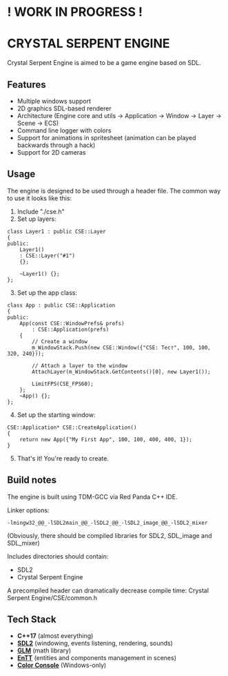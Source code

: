 # ! WORK IN PROGRESS ! #
# CRYSTAL SERPENT ENGINE #
Crystal Serpent Engine is aimed to be a game engine based on SDL.

## Features ##
+ Multiple windows support
+ 2D graphics SDL-based renderer
+ Architecture (Engine core and utils -> Application -> Window -> Layer -> Scene -> ECS)
+ Command line logger with colors
+ Support for animations in spritesheet (animation can be played backwards through a hack)
+ Support for 2D cameras

## Usage ##
The engine is designed to be used through a header file. The common way to use it looks like this:
1. Include "./cse.h"
2. Set up layers:
```
class Layer1 : public CSE::Layer
{
public:
	Layer1()
	: CSE::Layer("#1")
	{};
	
	~Layer1() {};
};
```
3. Set up the app class:
```
class App : public CSE::Application
{
public:
	App(const CSE::WindowPrefs& prefs)
		: CSE::Application(prefs) 
	{
		// Create a window
		m_WindowStack.Push(new CSE::Window({"CSE: Тест", 100, 100, 320, 240}));
		
		// Attach a layer to the window
		AttachLayer(m_WindowStack.GetContents()[0], new Layer1());
		
		LimitFPS(CSE_FPS60);
	};
	~App() {};
};
```
4. Set up the starting window:
```
CSE::Application* CSE::CreateApplication()
{
	return new App({"My First App", 100, 100, 400, 400, 1});
}
```
5. That's it! You're ready to create.

## Build notes ##
The engine is built using TDM-GCC via Red Panda C++ IDE.

Linker options:
```
-lmingw32_@@_-lSDL2main_@@_-lSDL2_@@_-lSDL2_image_@@_-lSDL2_mixer
```
(Obviously, there should be compiled libraries for SDL2, SDL_image and SDL_mixer)

Includes directories should contain:
- SDL2
- Crystal Serpent Engine

A precompiled header can dramatically decrease compile time:
Crystal Serpent Engine/CSE/common.h

## Tech Stack ##
+ **C++17** (almost everything)
+ **[SDL2](https://github.com/libsdl-org/SDL)** (windowing, events listening, rendering, sounds)
+ **[GLM](https://github.com/g-truc/glm)** (math library)
+ **[EnTT](https://github.com/skypjack/entt)** (entities and components management in scenes)
+ **[Color Console](https://github.com/aafulei/color-console)** (Windows-only)
